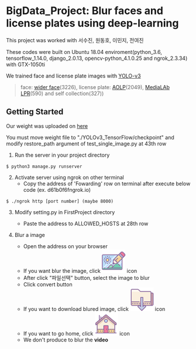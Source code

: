 # BigData_Project: Blur faces and license plates using deep-learning

This project was worked with 서수진, 원동호, 이민지, 전여진

These codes were built on Ubuntu 18.04 enviroment(python_3.6, tensorflow_1.14.0, django_2.0.13,
opencv-python_4.1.0.25 and ngrok_2.3.34) with GTX-1050ti

We trained face and license plate images with [YOLO-v3](https://pjreddie.com/darknet/yolo/)
> face: [wider face](http://shuoyang1213.me/WIDERFACE/)(3226), license plate: [AOLP](http://aolpr.ntust.edu.tw/lab/download.html)(2049), [MediaLAb LPR](http://www.medialab.ntua.gr/research/LPRdatabase.html)(590) and self collection(327))

## Getting Started

Our weight was uploaded on [here](https://drive.google.com/open?id=1WWZZ-rciDmJCv4CBwOaFD4l-ZMVb85ZF)

You must move weight file to "./YOLOv3_TensorFlow/checkpoint" and modify restore_path argument of test_single_image.py at 43th row

1. Run the server in your project directory

```
$ python3 manage.py runserver
```

2. Activate server using ngrok on other terminal
   * Copy the address of 'Fowarding' row on terminal after execute below code (ex. d61b0f6fngrok.io)

```
$ ./ngrok http [port number] (maybe 8000)
```

3. Modify setting.py in FirstProject directory
   * Paste the address to ALLOWED_HOSTS at 28th row
 
4. Blur a image
   * Open the address on your browser
   * If you want blur the image, click ![image_icon](./blog/static/img/image_icon.png) icon
   * After click "파일선택" button, select the image to blur
   * Click convert button
   * If you want to download blured image, click ![download_icon](./blog/static/img/download_icon.png) icon
   * If you want to go home, click ![home_icon](./blog/static/img/home_icon.png) icon
   * We don't produce to blur the **video**
